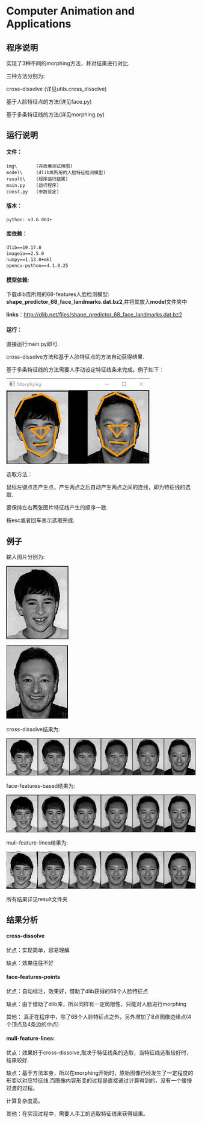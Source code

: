 # Computer Animation and Applications

## 程序说明

实现了3种不同的morphing方法，并对结果进行对比.

三种方法分别为:

cross-dissolve (详见utils.cross_dissolve)

基于人脸特征点的方法(详见face.py)

基于多条特征线的方法(详见morphing.py)



## 运行说明

#### 文件：

```
img\       (存放着测试用图)
model\     (dlib库所用的人脸特征检测模型)
result\    (程序运行结果)
main.py    (运行程序)
const.py   (参数设定)
```

#### 版本：

```
python: v3.6.0b1+
```

#### 库依赖：

```
dlib==19.17.0
imageio==2.5.0
numpy==1.13.0+mkl
opencv-python==4.1.0.25
```

#### 模型依赖:

下载dlib库所用的68-features人脸检测模型: **shape_predictor_68_face_landmarks.dat.bz2**,并将其放入**model**文件夹中

**links**：http://dlib.net/files/shape_predictor_68_face_landmarks.dat.bz2  

#### 运行：

直接运行main.py即可.

cross-dissolve方法和基于人脸特征点的方法自动获得结果.

基于多条特征线的方法需要人手动设定特征线条来完成。例子如下：

![img_dst.bmp](<https://raw.githubusercontent.com/666haiwen/morphying/master/img/muli-lines.png>)

选取方法：

鼠标左键点击产生点，产生两点之后自动产生两点之间的连线，即为特征线的选取.

要保持左右两张图片特征线产生的顺序一致.

按esc或者回车表示选取完成.



## 例子

输入图片分别为:

![img_src.bmp](<https://raw.githubusercontent.com/666haiwen/morphying/master/img/1.bmp>)

![img_dst.bmp](<https://raw.githubusercontent.com/666haiwen/morphying/master/img/2.bmp>)

cross-dissolve结果为:

![](<https://raw.githubusercontent.com/666haiwen/morphying/master/result/cross_dissolve_transfer.png>)

face-features-based结果为:

![](<https://raw.githubusercontent.com/666haiwen/morphying/master/result/face_features_transfer.png>)

muli-feature-lines结果为:

![](<https://raw.githubusercontent.com/666haiwen/morphying/master/result/mult_lines_transfer.png>)



所有结果详见result文件夹



## 结果分析

#### cross-dissolve

优点：实现简单，容易理解

缺点：效果往往不好



#### face-features-points

优点：自动标注，效果好，借助了dlib获得的68个人脸特征点

缺点：由于借助了dlib库，所以同样有一定局限性，只能对人脸进行morphing

其他： 真正在程序中，除了68个人脸特征点之外，另外增加了8点图像边缘点(4个顶点及4条边的中点)



#### muli-feature-lines:

优点：效果好于cross-dissolve,取决于特征线条的选取，当特征线选取较好时，结果较好.

缺点：基于方法本身，所以在morphing开始时，原始图像已经发生了一定程度的形变以对应特征线.而图像内容形变的过程是直接通过计算得到的，没有一个缓慢过渡的过程。

计算复杂度高。

其他：在实现过程中，需要人手工的选取特征线来获得结果。
